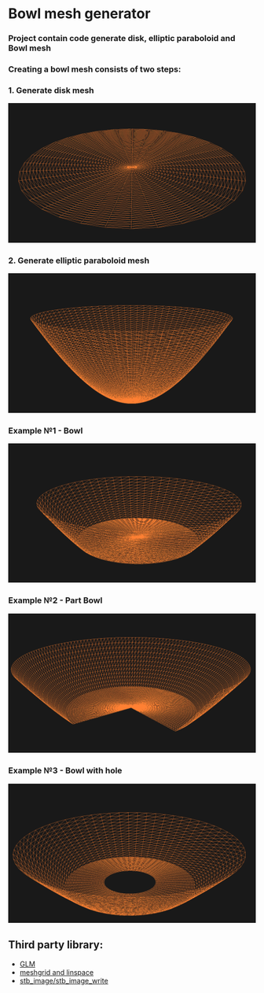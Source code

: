 # Bowl mesh generator
### Project contain code generate disk, elliptic paraboloid and Bowl mesh
### Creating a bowl mesh consists of two steps:

### 1. Generate disk mesh
<img src="resource/DiskMesh.png">

### 2. Generate elliptic paraboloid mesh
<img src="resource/EllipticParaboloidMesh.png">


###
### Example №1 - Bowl 
<img src="resource/BowlMesh.png">

### Example №2 - Part Bowl
<img src="resource/PartBowlMesh.png">

### Example №3 - Bowl with hole 
<img src="resource/BowlHoleMesh.png">


## Third party library:
- [GLM](https://github.com/g-truc/glm)
- [meshgrid and linspace](https://github.com/xiaohongchen1991/meshgen)
- [stb_image/stb_image_write](https://github.com/nothings/stb)